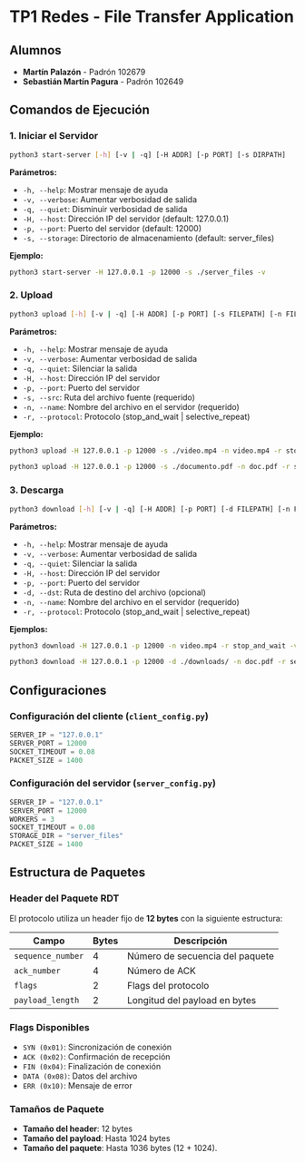 # TP1 Redes - File Transfer Application

## Alumnos
- **Martín Palazón** - Padrón 102679
- **Sebastián Martín Pagura** - Padrón 102649

## Comandos de Ejecución

### 1. Iniciar el Servidor
```bash
python3 start-server [-h] [-v | -q] [-H ADDR] [-p PORT] [-s DIRPATH]
```

**Parámetros:**
- `-h, --help`: Mostrar mensaje de ayuda
- `-v, --verbose`: Aumentar verbosidad de salida
- `-q, --quiet`: Disminuir verbosidad de salida
- `-H, --host`: Dirección IP del servidor (default: 127.0.0.1)
- `-p, --port`: Puerto del servidor (default: 12000)
- `-s, --storage`: Directorio de almacenamiento (default: server_files)

**Ejemplo:**
```bash
python3 start-server -H 127.0.0.1 -p 12000 -s ./server_files -v
```

### 2. Upload
```bash
python3 upload [-h] [-v | -q] [-H ADDR] [-p PORT] [-s FILEPATH] [-n FILENAME] [-r PROTOCOL]
```

**Parámetros:**
- `-h, --help`: Mostrar mensaje de ayuda
- `-v, --verbose`: Aumentar verbosidad de salida
- `-q, --quiet`: Silenciar la salida
- `-H, --host`: Dirección IP del servidor
- `-p, --port`: Puerto del servidor
- `-s, --src`: Ruta del archivo fuente (requerido)
- `-n, --name`: Nombre del archivo en el servidor (requerido)
- `-r, --protocol`: Protocolo (stop_and_wait | selective_repeat)

**Ejemplo:**
```bash
python3 upload -H 127.0.0.1 -p 12000 -s ./video.mp4 -n video.mp4 -r stop_and_wait -v

python3 upload -H 127.0.0.1 -p 12000 -s ./documento.pdf -n doc.pdf -r selective_repeat
```

### 3. Descarga
```bash
python3 download [-h] [-v | -q] [-H ADDR] [-p PORT] [-d FILEPATH] [-n FILENAME] [-r PROTOCOL]
```

**Parámetros:**
- `-h, --help`: Mostrar mensaje de ayuda
- `-v, --verbose`: Aumentar verbosidad de salida
- `-q, --quiet`: Silenciar la salida
- `-H, --host`: Dirección IP del servidor
- `-p, --port`: Puerto del servidor
- `-d, --dst`: Ruta de destino del archivo (opcional)
- `-n, --name`: Nombre del archivo en el servidor (requerido)
- `-r, --protocol`: Protocolo (stop_and_wait | selective_repeat)

**Ejemplos:**
```bash
python3 download -H 127.0.0.1 -p 12000 -n video.mp4 -r stop_and_wait -v

python3 download -H 127.0.0.1 -p 12000 -d ./downloads/ -n doc.pdf -r selective_repeat
```


## Configuraciones

### Configuración del cliente (`client_config.py`)
```python
SERVER_IP = "127.0.0.1"   
SERVER_PORT = 12000       
SOCKET_TIMEOUT = 0.08     
PACKET_SIZE = 1400
```

### Configuración del servidor (`server_config.py`)
```python
SERVER_IP = "127.0.0.1"
SERVER_PORT = 12000
WORKERS = 3
SOCKET_TIMEOUT = 0.08
STORAGE_DIR = "server_files"
PACKET_SIZE = 1400
```

## Estructura de Paquetes

### Header del Paquete RDT
El protocolo utiliza un header fijo de **12 bytes** con la siguiente estructura:

| Campo | Bytes | Descripción |
|-------|-------|-------------|
| `sequence_number` | 4 | Número de secuencia del paquete |
| `ack_number` | 4 | Número de ACK |
| `flags` | 2 | Flags del protocolo |
| `payload_length` | 2 | Longitud del payload en bytes |

### Flags Disponibles
- `SYN (0x01)`: Sincronización de conexión
- `ACK (0x02)`: Confirmación de recepción
- `FIN (0x04)`: Finalización de conexión
- `DATA (0x08)`: Datos del archivo
- `ERR (0x10)`: Mensaje de error

### Tamaños de Paquete
- **Tamaño del header**: 12 bytes
- **Tamaño del payload**: Hasta 1024 bytes
- **Tamaño del paquete**: Hasta 1036 bytes (12 + 1024).

